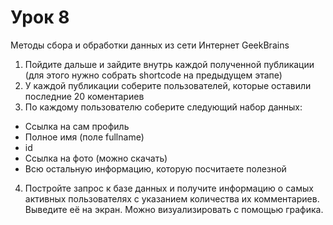 # Урок 8
Методы сбора и обработки данных из сети Интернет
GeekBrains

1) Пойдите дальше и зайдите внутрь каждой полученной публикации (для этого нужно собрать shortcode на предыдущем этапе)
2) У каждой публикации соберите пользователей, которые оставили последние 20 коментариев
3) По каждому пользователю соберите следующий набор данных:
* Ссылка на сам профиль
* Полное имя (поле fullname)
* id
* Ссылка на фото (можно скачать)
* Всю остальную информацию, которую посчитаете полезной
4) Постройте запрос к базе данных и получите информацию о самых активных пользователях с указанием количества их комментариев. Выведите её на экран. Можно визуализировать с помощью графика.